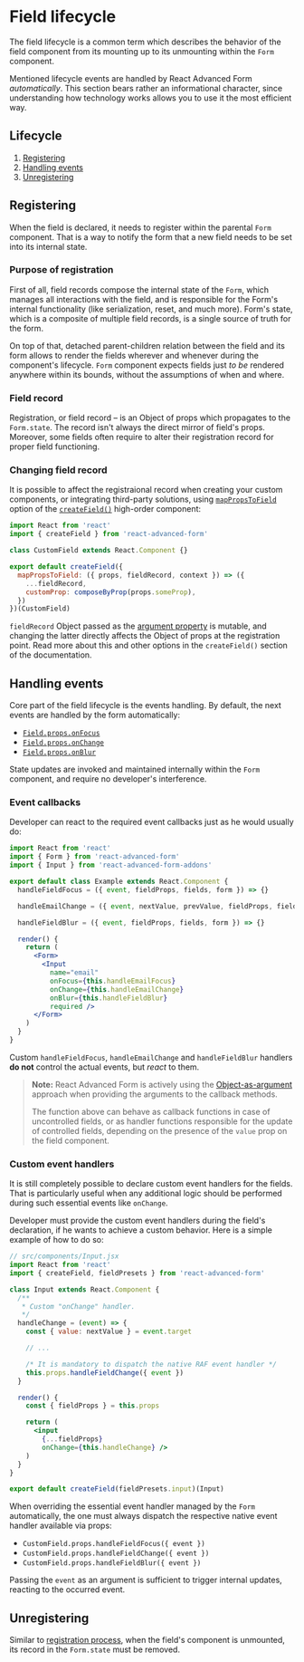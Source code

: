 # Field lifecycle

The field lifecycle is a common term which describes the behavior of the field component from its mounting up to its unmounting within the `Form` component.

Mentioned lifecycle events are handled by React Advanced Form _automatically_. This section bears rather an informational character, since understanding how technology works allows you to use it the most efficient way.

## Lifecycle

1. [Registering](field-lifecycle.md#registering)
2. [Handling events](field-lifecycle.md#handling-events)
3. [Unregistering](field-lifecycle.md#unregistering)

## Registering

When the field is declared, it needs to register within the parental `Form` component. That is a way to notify the form that a new field needs to be set into its internal state.

### Purpose of registration

First of all, field records compose the internal state of the `Form`, which manages all interactions with the field, and is responsible for the Form's internal functionality \(like serialization, reset, and much more\). Form's state, which is a composite of multiple field records, is a single source of truth for the form.

On top of that, detached parent-children relation between the field and its form allows to render the fields wherever and whenever during the component's lifecycle. `Form` component expects fields just _to be_ rendered anywhere within its bounds, without the assumptions of when and where.

### Field record

Registration, or field record – is an Object of props which propagates to the `Form.state`. The record isn't always the direct mirror of field's props. Moreover, some fields often require to alter their registration record for proper field functioning.

### Changing field record

It is possible to affect the registraional record when creating your custom components, or integrating third-party solutions, using [`mapPropsToField`](../high-order-components/createfield/#mapPropsToField) option of the [`createField()`](../high-order-components/createfield/) high-order component:

```jsx
import React from 'react'
import { createField } from 'react-advanced-form'

class CustomField extends React.Component {}

export default createField({
  mapPropsToField: ({ props, fieldRecord, context }) => ({
    ...fieldRecord,
    customProp: composeByProp(props.someProp),
  })
})(CustomField)
```

`fieldRecord` Object passed as the [argument property](argument-properties.md) is mutable, and changing the latter directly affects the Object of props at the registration point. Read more about this and other options in the `createField()` section of the documentation.

## Handling events

Core part of the field lifecycle is the events handling. By default, the next events are handled by the form automatically:

* [`Field.props.onFocus`](../components/field/callbacks/onfocus.md)
* [`Field.props.onChange`](../components/field/callbacks/onchange.md)
* [`Field.props.onBlur`](../components/field/callbacks/onblur.md)

State updates are invoked and maintained internally within the `Form` component, and require no developer's interference.

### Event callbacks

Developer can react to the required event callbacks just as he would usually do:

```jsx
import React from 'react'
import { Form } from 'react-advanced-form'
import { Input } from 'react-advanced-form-addons'

export default class Example extends React.Component {
  handleFieldFocus = ({ event, fieldProps, fields, form }) => {}

  handleEmailChange = ({ event, nextValue, prevValue, fieldProps, fields, form }) => {}

  handleFieldBlur = ({ event, fieldProps, fields, form }) => {}

  render() {
    return (
      <Form>
        <Input
          name="email"
          onFocus={this.handleEmailFocus}
          onChange={this.handleEmailChange}
          onBlur={this.handleFieldBlur}
          required />
      </Form>
    )
  }
}
```

Custom `handleFieldFocus`, `handleEmailChange` and `handleFieldBlur` handlers **do not** control the actual events, but _react_ to them.

> **Note:** React Advanced Form is actively using the [Object-as-argument](argument-properties.md) approach when providing the arguments to the callback methods.
>
> The function above can behave as callback functions in case of uncontrolled fields, or as handler functions responsible for the update of controlled fields, depending on the presence of the `value` prop on the field component.

### Custom event handlers

It is still completely possible to declare custom event handlers for the fields. That is particularly useful when any additional logic should be performed during such essential events like `onChange`.

Developer must provide the custom event handlers during the field's declaration, if he wants to achieve a custom behavior. Here is a simple example of how to do so:

```jsx
// src/components/Input.jsx
import React from 'react'
import { createField, fieldPresets } from 'react-advanced-form'

class Input extends React.Component {
  /**
   * Custom "onChange" handler.
   */
  handleChange = (event) => {
    const { value: nextValue } = event.target

    // ...

    /* It is mandatory to dispatch the native RAF event handler */
    this.props.handleFieldChange({ event })
  }

  render() {
    const { fieldProps } = this.props

    return (
      <input
        {...fieldProps}
        onChange={this.handleChange} />
    )
  }
}

export default createField(fieldPresets.input)(Input)
```

When overriding the essential event handler managed by the `Form` automatically, the one must always dispatch the respective native event handler available via props:

* `CustomField.props.handleFieldFocus({ event })`
* `CustomField.props.handleFieldChange({ event })`
* `CustomField.props.handleFieldBlur({ event })`

Passing the `event` as an argument is sufficient to trigger internal updates, reacting to the occurred event.

## Unregistering

Similar to [registration process](field-lifecycle.md#registering), when the field's component is unmounted, its record in the `Form.state` must be removed.

